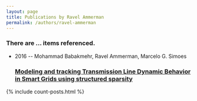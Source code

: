 ```yaml
---
layout: page
title: Publications by Ravel Ammerman
permalink: /authors/ravel-ammerman
---
```


<h3 id="number-posts">There are ... items referenced.</h3>
<ul class="post-list">
<li><span class='post-meta'>2016 -- Mohammad Babakmehr, Ravel Ammerman, Marcelo G. Simoes</span><h3><a class='post-link' href="{{ site.baseurl }}/modeling-and-tracking-transmission-line-dynamic-behavior-in-smart-grids-using-structured-sparsity">Modeling and tracking Transmission Line Dynamic Behavior in Smart Grids using structured sparsity</a></h3></li>

</ul>
{% include count-posts.html %}
